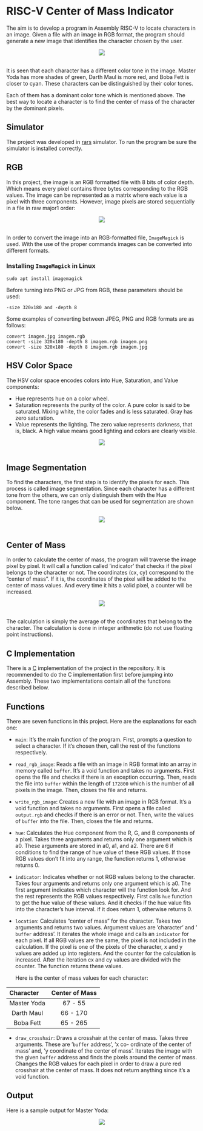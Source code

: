 # RISC-V Center of Mass Indicator

The aim is to develop a program in Assembly RISC-V to locate characters in an image. 
Given a file with an image in RGB format, the program should generate a new image that identifies the character chosen by the user. 

<div align="center">
    <img src="https://github.com/CheesyFrappe/riscv-center-of-mass-indicator/assets/80858788/95532068-3e24-48ba-80bb-c1ac6e716bb4"/>
</div><br>
  
It is seen that each character has a different color tone in the image. Master Yoda has more shades
of green, Darth Maul is more red, and Boba Fett is closer to cyan. These characters can be distinguished by their color tones.

Each of them has a dominant color tone which is mentioned above. The best way to locate a character
is to find the center of mass of the character by the dominant pixels.


## Simulator
The project was developed in [rars](https://github.com/TheThirdOne/rars) simulator. To run the program be sure the simulator is installed correctly.<br>

## RGB
In this project, the image is an RGB formatted file with 8 bits of color depth. Which means every
pixel contains three bytes corresponding to the RGB values. The image can be represented as a matrix
where each value is a pixel with three components. However, image pixels are stored sequentially in a
file in raw major1 order:
<br>
<div align="center">
    <img src="https://github.com/CheesyFrappe/riscv-center-of-mass-indicator/assets/80858788/af7e4dae-134a-422f-a05f-1a2aa30c2aa9"/>
</div><br>

In order to convert the image into an RGB-formatted file, `ImageMagick` is used. With the use of the
proper commands images can be converted into different formats. 

### Installing `ImageMagick` in Linux 

```shell
sudo apt install imagemagick
```

Before turning into PNG or JPG from RGB, these parameters should be used:
```shell
-size 320x180 and -depth 8
```

Some examples of converting between JPEG, PNG and RGB formats are as follows:
```shell
convert imagem.jpg imagem.rgb
convert -size 320x180 -depth 8 imagem.rgb imagem.png
convert -size 320x180 -depth 8 imagem.rgb imagem.jpg
```

## HSV Color Space
The HSV color space encodes colors into Hue, Saturation, and Value components:
<ul>
<li> Hue represents hue on a color wheel.</li>
<li> Saturation represents the purity of the color. A pure color is said to be saturated. Mixing white,
the color fades and is less saturated. Gray has zero saturation.</li>
<li> Value represents the lighting. The zero value represents darkness, that is, black. A high value
means good lighting and colors are clearly visible.</li>
</ul>

<div align="center">
    <img src="https://github.com/CheesyFrappe/riscv-center-of-mass-indicator/assets/80858788/e186bc31-0bdf-4fdd-9a2b-f8252262687e"/>
</div><br>

## Image Segmentation
To find the characters, the first step is to identify the pixels for each. This process is called image
segmentation. Since each character has a different tone from the others, we can only distinguish them
with the Hue component. The tone ranges that can be used for segmentation are shown below.

<div align="center">
    <img src="https://github.com/CheesyFrappe/riscv-center-of-mass-indicator/assets/80858788/0b05bad1-5ef4-4ca1-bed9-e90c112ca919"/>
</div><br>

## Center of Mass
In order to calculate the center of mass, the program will traverse the image pixel by pixel. It
will call a function called ’indicator’ that checks if the pixel belongs to the character or not. The
coordinates (cx, cy) correspond to the “center of mass”. If it is, the coordinates of the pixel will be
added to the center of mass values. And every time it hits a valid pixel, a counter will be increased.

<div align="center">
    <img src="https://github.com/CheesyFrappe/riscv-center-of-mass-indicator/assets/80858788/460a1dc6-3549-4102-990f-043234a8d333"/>
</div><br>

The calculation is simply the average of the coordinates that belong to the character. The calculation is done in integer arithmetic (do not use floating point instructions).

## C Implementation
There is a [C](https://github.com/CheesyFrappe/riscv-center-of-mass-indicator/tree/master/src/c) implementation of the project in the repository. It is recommended to do the C implementation first before jumping 
into Assembly. These two implementations contain all of the functions described below.

## Functions
There are seven functions in this project. Here are the explanations for each one:

- `main`:
It’s the main function of the program. First, prompts a question to select a character. If it’s chosen
then, call the rest of the functions respectively.<br>

- `read_rgb_image`:
Reads a file with an image in RGB format into an array in memory called `buffer`. It’s a void function
and takes no arguments. First opens the file and checks if there is an exception occurring. Then, reads
the file into `buffer` within the length of `172800` which is the number of all pixels in the image. Then,
closes the file and returns.<br>

- `write_rgb_image`:
Creates a new file with an image in RGB format. It’s a void function and takes no arguments. First
opens a file called `output.rgb` and checks if there is an error or not. Then, write the values of `buffer`
into the file. Then, closes the file and returns.<br>

- `hue`:
Calculates the Hue component from the R, G, and B components of a pixel. Takes three arguments
and returns only one argument which is a0. These arguments are stored in a0, a1, and a2. There are
6 if conditions to find the range of hue value of these RGB values. If those RGB values don’t fit into
any range, the function returns 1, otherwise returns 0.<br>

- `indicator`:
  Indicates whether or not RGB values belong to the character. Takes four arguments and returns only
one argument which is a0. The first argument indicates which character will the function look for.
And the rest represents the RGB values respectively. First calls `hue` function to get the hue value of
these values. And it checks if the hue value fits into the character’s hue interval. if it does return 1,
otherwise returns 0.<br>

- `location`:
  Calculates “center of mass” for the character. Takes two arguments and returns two values. Argument
values are ’character’ and ’ `buffer` address’. It iterates the whole image and calls an `indicator` for each
pixel. If all RGB values are the same, the pixel is not included in the calculation. If the pixel is one
of the pixels of the character, x and y values are added up into registers. And the counter for the
calculation is increased. After the iteration cx and cy values are divided with the counter. The
function returns these values.

  Here is the center of mass values for each character:
<table align="center">
    <thead>
        <tr>
            <th align="left">Character</th>
            <th align="center">Center of Mass</th>
        </tr>
    </thead>
    <tbody>
        <tr>
            <td align="center">Master Yoda</td>
            <td align="center">67 - 55</td>
        </tr>
        <tr>
            <td align="center">Darth Maul</td>
            <td align="center">66 - 170</td>
        </tr>
        <tr>
            <td align="center">Boba Fett</td>
            <td align="center">65 - 265</td>
        </tr>
    </tbody>
</table>

- `draw_crosshair`:
  Draws a crosshair at the center of mass. Takes three arguments. These are ’`buffer` address’, ’x co-
ordinate of the center of mass’ and, ’y coordinate of the center of mass’. Iterates the image with the
given `buffer` address and finds the pixels around the center of mass. Changes the RGB values for
each pixel in order to draw a pure red crosshair at the center of mass. It does not return anything
since it’s a void function.

## Output
Here is a sample output for Master Yoda:

<div align="center">
    <img src="https://github.com/CheesyFrappe/riscv-center-of-mass-indicator/assets/80858788/585c47a3-5755-46bb-8261-3b82e239cf89"/>
</div><br>








